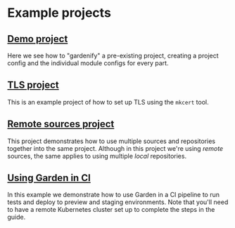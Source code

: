 # Example projects

## [Demo project](./demo-project.md)

Here we see how to "gardenify" a pre-existing project, creating a project config and the individual module configs for every part.

## [TLS project](./tls-project.md)

This is an example project of how to set up TLS using the `mkcert` tool.

## [Remote sources project](./remote-sources.md)

This project demonstrates how to use multiple sources and repositories together into the same project. Although in this project we're using _remote_ sources, the same applies to using multiple _local_ repositories.

## [Using Garden in CI](./using-garden-in-ci.md)

In this example we demonstrate how to use Garden in a CI pipeline to run tests and deploy to preview and staging environments. Note that you'll need to have a remote Kubernetes cluster set up to complete the steps in the guide.

